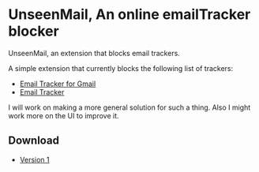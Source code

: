 # UnseenMail, An online emailTracker blocker
UnseenMail, an extension that blocks email trackers.

A simple extension that currently blocks the following list of trackers:
* [Email Tracker for Gmail](https://chrome.google.com/webstore/detail/email-tracker-for-gmail-m/ndnaehgpjlnokgebbaldlmgkapkpjkkb?hl=en)
* [Email Tracker](chrome.google.com/webstore/detail/email-tracker/bnompdfnhdbgdaoanapncknhmckenfog/)

I will work on making a more general solution for such a thing. Also I might work more on the UI to improve it.

## Download
* [Version 1](https://github.com/M0ngi/UnseenMail-MailTracker-blocker/releases/tag/V1)
